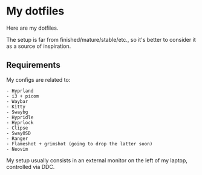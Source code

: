 # My dotfiles

Here are my dotfiles.

The setup is far from finished/mature/stable/etc., so it's better to consider it as
a source of inspiration.

## Requirements

My configs are related to:
```
- Hyprland
- i3 + picom
- Waybar
- Kitty
- Swaybg
- Hypridle
- Hyprlock
- Clipse
- SwayOSD
- Ranger
- Flameshot + grimshot (going to drop the latter soon)
- Neovim
```
My setup usually consists in an external monitor on the left of my laptop, controlled
via DDC.
